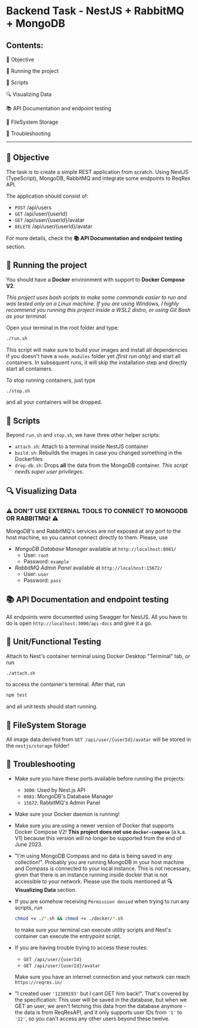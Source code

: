 # Backend Task - NestJS + RabbitMQ + MongoDB

## Contents:

🎯 Objective

🏃 Running the project

📄 Scripts

🔍 Visualizing Data

📚 API Documentation and endpoint testing

📂 FileSystem Storage

🚧 Troubleshooting

---

## 🎯 Objective

The task is to create a simple REST application from scratch. Using NestJS (TypeScript), MongoDB, RabbitMQ and integrate some endpoints to ReqRes API.

The application should consist of:

- `POST` /api/users
- `GET` /api/user/{userId}
- `GET` /api/user/{userId}/avatar
- `DELETE` /api/user/{userId}/avatar

For more details, check the **📚 API Documentation and endpoint testing** section.

## 🏃 Running the project

You should have a **Docker** environment with support to **Docker Compose V2**.

_This project uses bash scripts to make some commands easier to run and was tested only on a Linux machine. If you are using Windows, I highly recommend you running this project inside a WSL2 distro, or using Git Bash as your terminal._

Open your terminal in the root folder and type:

```sh
./run.sh
```

This script will make sure to build your images and install all dependencies if you doesn't have a `node_modules` folder yet _(first run only)_ and start all containers. In subsequent runs, it will skip the installation step and directly start all containers.

To stop running containers, just type

```sh
./stop.sh
```

and all your containers will be dropped.

## 📄 Scripts

Beyond `run.sh` and `stop.sh`, we have three other helper scripts:

- `attach.sh`: Attach to a terminal inside NestJS container
- `build.sh`: Rebuilds the images in case you changed something in the Dockerfiles
- `drop-db.sh`: Drops **all** the data from the MongoDB container. _This script needs super user privileges_.

## 🔍 Visualizing Data

### ⚠️ **DON'T USE** EXTERNAL TOOLS TO CONNECT TO MONGODB OR RABBITMQ! ⚠️

MongoDB's and RabbitMQ's services are not exposed at any port to the host machine, so you cannot connect directly to them. Please, use

- _MongoDB Database Manager_ available at `http://localhost:8081/`
  - User: `root`
  - Password: `example`
- _RabbitMQ Admin Panel_ available at `http://localhost:15672/`
  - User: `user`
  - Password: `pass`

## 📚 API Documentation and endpoint testing

All endpoints were documented using Swagger for NestJS. All you have to do is open `http://localhost:3000/api-docs` and give it a go.

## 🧪 Unit/Functional Testing

Attach to Nest's container terminal using Docker Desktop "Terminal" tab, or run

```sh
./attach.sh
```

to access the container's terminal. After that, run

```sh
npm test
```

and all unit tests should start running.

## 📂 FileSystem Storage

All image data derived from `GET /api/user/{userId}/avatar` will be stored in the `nestjs/storage` folder!

## 🚧 Troubleshooting

- Make sure you have these ports available before running the projects:
  - `3000`: Used by Nest.js API
  - `8081`: MongoDB's Database Manager
  - `15672`: RabbitMQ's Admin Panel
- Make sure your Docker daemon is running!
- Make sure you are using a newer version of Docker that supports Docker Compose V2! **This project does not use `docker-compose`** (a.k.a. V1) because this version will no longer be supported from the end of June 2023.
- "I'm using MongoDB Compass and no data is being saved in any collection!". Probably you are running MongoDB in your host machine and Compass is connected to your local instance. This is not necessary, given that there is an instance running inside docker that is not accessible to your network. Please use the tools mentioned at **🔍 Visualizing Data** section.
- If you are somehow receiving `Permission denied` when trying to run any scripts, run
  ```sh
  chmod +x ./*.sh && chmod +x ./docker/*.sh
  ```
  to make sure your terminal can execute utility scripts and Nest's container can execute the entrypoint script.
- If you are having trouble trying to access these routes:

  - `GET /api/user/{userId}`
  - `GET /api/user/{userId}/avatar`

  Make sure you have an internet connection and your network can reach `https://reqres.in/`

- "I created user `'12389193'` but I cant GET him back!". That's covered by the specification: This user will be saved in the database, but when we GET an user, we aren't fetching this data from the database anymore - the data is from ReqResAPI, and it only supports user IDs from `'1'` to `'12'`, so you can't access any other users beyond these twelve.
